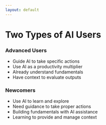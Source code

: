 ```yaml
---
layout: default
---
```


# Two Types of AI Users

<div class="grid grid-cols-2 gap-10 pt-4">
<div>
  <div class="bg-gradient-to-r from-blue-500/20 to-indigo-400/20 p-5 rounded-lg shadow-md backdrop-blur-sm">
    <h3 class="mb-3">Advanced Users</h3>
    <ul>
      <li>Guide AI to take specific actions</li>
      <li>Use AI as a productivity multiplier</li>
      <li>Already understand fundamentals</li>
      <li>Have context to evaluate outputs</li>
    </ul>
  </div>
</div>
<div>
  <div class="bg-gradient-to-r from-purple-500/20 to-violet-400/20 p-5 rounded-lg shadow-md backdrop-blur-sm">
    <h3 class="mb-3">Newcomers</h3>
    <ul>
      <li>Use AI to learn and explore</li>
      <li>Need guidance to take proper actions</li>
      <li>Building fundamentals with AI assistance</li>
      <li>Learning to provide and manage context</li>
    </ul>
  </div>
</div>
</div> 
